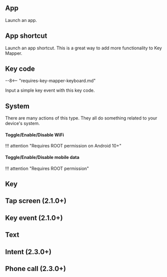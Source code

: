 ## App

Launch an app.

## App shortcut

Launch an app shortcut. This is a great way to add more functionality to Key Mapper.

## Key code

--8<-- "requires-key-mapper-keyboard.md"

Input a simple key event with this key code.

## System

There are many actions of this type. They all do something related to your device's system.

#### Toggle/Enable/Disable WiFi

!!! attention "Requires ROOT permission on Android 10+"

#### Toggle/Enable/Disable mobile data

!!! attention "Requires ROOT permission"

## Key

## Tap screen (2.1.0+)

## Key event (2.1.0+)

## Text

## Intent (2.3.0+)

## Phone call (2.3.0+)